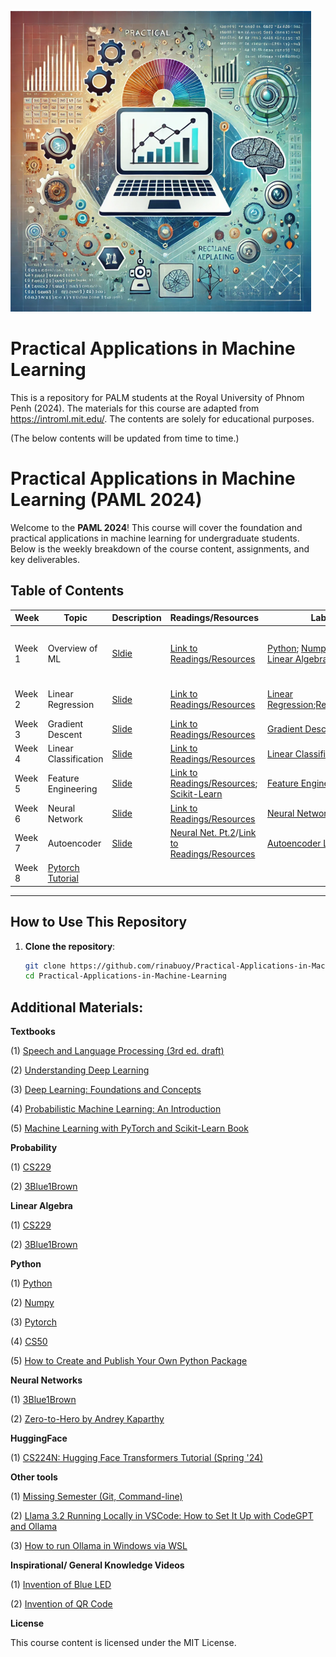 ![Course Image](https://raw.githubusercontent.com/rinabuoy/Practical-Applications-in-Machine-Learning/main/Course%20Image.png)


# Practical Applications in Machine Learning
This is a repository for PALM students at the Royal University of Phnom Penh (2024). The materials for this course are adapted from https://introml.mit.edu/. The contents are solely for educational purposes. 

(The below contents will be updated from time to time.)


# Practical Applications in Machine Learning (PAML 2024)

Welcome to the **PAML 2024**! This course will cover the foundation and practical applications in machine learning for undergraduate students. Below is the weekly breakdown of the course content, assignments, and key deliverables.

## Table of Contents

| **Week** | **Topic** | **Description** | **Readings/Resources** | **Labs** | **Assignments** |
|----------|------------|-----------------|-----------------------|-----------------|-----------------|
| Week 1   | Overview of ML | [Sldie](https://github.com/rinabuoy/Practical-Applications-in-Machine-Learning/blob/main/Week%201/Intro_General.pdf) | [Link to Readings/Resources](https://github.com/rinabuoy/Practical-Applications-in-Machine-Learning/blob/main/Reading%20Materials/Introduction.pdf)| [Python](https://faculty.washington.edu/otoomet/machinelearning-py/python.html); [Numpy & Pandas](https://faculty.washington.edu/otoomet/machinelearning-py/numpy-and-pandas.html); [Linear Algebra](https://faculty.washington.edu/otoomet/machinelearning-py/la.html) | [Week 1: Homework](https://github.com/rinabuoy/Practical-Applications-in-Machine-Learning/blob/main/Homeworks/Week%201.ipynb) (Deadline: 30th Sept. 2024)|
| Week 2   | Linear Regression  | [Slide](https://github.com/rinabuoy/Practical-Applications-in-Machine-Learning/blob/main/Week%202/Lecture%202%20-%20Linear%20Regression%2C%20Regularization%20and%20Cross-Validation.pdf) | [Link to Readings/Resources](https://github.com/rinabuoy/Practical-Applications-in-Machine-Learning/blob/main/Reading%20Materials/Linear%20Regression.pdf)| [Linear Regression](https://github.com/rinabuoy/Practical-Applications-in-Machine-Learning/blob/main/Notebooks/Linear%20Regression.ipynb);[Regularization](https://github.com/rinabuoy/Practical-Applications-in-Machine-Learning/blob/main/Notebooks/Regularization%20and%20Cross-Validation.ipynb) | Assignment 1 (Kaggle Competition)|
| Week 3   | Gradient Descent  | [Slide](https://github.com/rinabuoy/Practical-Applications-in-Machine-Learning/blob/main/Week%203/Lecture%203%20-%20Gradient%20Descent.pdf) |[Link to Readings/Resources](https://github.com/rinabuoy/Practical-Applications-in-Machine-Learning/blob/main/Reading%20Materials/Gradient_Descent.pdf)| [Gradient Descent Lab](https://github.com/rinabuoy/Practical-Applications-in-Machine-Learning/blob/main/Notebooks/Lab%203%20-%20Gradient%20Descent.ipynb) | [Homework 2](https://github.com/rinabuoy/Practical-Applications-in-Machine-Learning/blob/main/Homeworks/Week%203%20-%20Homework%202%20-%20Public%20.pdf)|
| Week 4   | Linear Classification | [Slide](https://github.com/rinabuoy/Practical-Applications-in-Machine-Learning/blob/main/Week%204/Lecture%204%20-%20Linear%20Classification.pdf) |[Link to Readings/Resources](https://github.com/rinabuoy/Practical-Applications-in-Machine-Learning/blob/main/Reading%20Materials/Linear%20Classification.pdf)| [Linear Classification Lab](https://github.com/rinabuoy/Practical-Applications-in-Machine-Learning/blob/main/Notebooks/Logistic%20Regression.ipynb) | [Homework 3](https://github.com/rinabuoy/Practical-Applications-in-Machine-Learning/blob/main/Homeworks/Logistic%20Regression_Homework_Public.ipynb)|
| Week 5   | Feature Engineering | [Slide](https://github.com/rinabuoy/Practical-Applications-in-Machine-Learning/blob/main/Week%205/Lecture%205%20-%20Feature%20Engineering.pdf) | [Link to Readings/Resources](https://github.com/rinabuoy/Practical-Applications-in-Machine-Learning/blob/main/Reading%20Materials/Feature%20Representation.pdf); [Scikit-Learn](https://github.com/rinabuoy/Practical-Applications-in-Machine-Learning/blob/main/Week%205/Addtional%20Material%20-%20Scikit-Learn.pdf) | [Feature Engineering Lab](https://github.com/rinabuoy/Practical-Applications-in-Machine-Learning/blob/main/Notebooks/Feature%20Engineering.ipynb) | [Homework 4](https://github.com/rinabuoy/Practical-Applications-in-Machine-Learning/blob/main/Homeworks/Scikit-Learn%20-%20Logistic%20Regression%20Homework_Public.ipynb); [Homework 5](https://github.com/rinabuoy/Practical-Applications-in-Machine-Learning/blob/main/Homeworks/Scikit-Learn%20-%20Linear%20Regression%20Homework_Public.ipynb)|
| Week 6   | Neural Network | [Slide](https://github.com/rinabuoy/Practical-Applications-in-Machine-Learning/blob/main/Week%206/Lecture%206%20-Neural%20Network.pdf) | [Link to Readings/Resources](https://github.com/rinabuoy/Practical-Applications-in-Machine-Learning/blob/main/Reading%20Materials/Neural_Networks.pdf)| [Neural Network Lab](https://github.com/rinabuoy/Practical-Applications-in-Machine-Learning/blob/main/Notebooks/Neural%20Network%20from%20Scratch.ipynb) | TBA|
| Week 7   | Autoencoder | [Slide](https://github.com/rinabuoy/Practical-Applications-in-Machine-Learning/blob/main/Week%207/Lecture%207%20-%20Neural%20Network%20-%20AutoEncoder.pdf) | [Neural Net. Pt.2](https://github.com/rinabuoy/Practical-Applications-in-Machine-Learning/blob/main/Reading%20Materials/Neural_Networks_Part%202.pdf)/[Link to Readings/Resources](https://github.com/rinabuoy/Practical-Applications-in-Machine-Learning/blob/main/Reading%20Materials/Autoencoders.pdf) | [Autoencoder Lab](https://github.com/rinabuoy/Practical-Applications-in-Machine-Learning/blob/main/Notebooks/Autoencoder.ipynb)| TBA|
| Week 8  | [Pytorch Tutorial](https://github.com/rinabuoy/Practical-Applications-in-Machine-Learning/blob/main/Notebooks/PyTorch_Tutorial.ipynb) |
---

## How to Use This Repository

1. **Clone the repository**:
   ```bash
   git clone https://github.com/rinabuoy/Practical-Applications-in-Machine-Learning.git
   cd Practical-Applications-in-Machine-Learning


## Additional Materials:

**Textbooks** 

(1) [Speech and Language Processing (3rd ed. draft)](https://web.stanford.edu/~jurafsky/slp3/)

(2) [Understanding Deep Learning](https://udlbook.github.io/udlbook/)

(3) [Deep Learning: Foundations and Concepts](https://link.springer.com/book/10.1007/978-3-031-45468-4)

(4) [Probabilistic Machine Learning: An Introduction](https://probml.github.io/pml-book/book1.html)

(5) [Machine Learning with PyTorch and Scikit-Learn Book](https://github.com/rasbt/machine-learning-book)

**Probability**

(1) [CS229](https://cs229.stanford.edu/lectures-spring2022/cs229-probability_review.pdf)

(2) [3Blue1Brown](https://www.youtube.com/watch?v=8idr1WZ1A7Q&list=PLZHQObOWTQDOjmo3Y6ADm0ScWAlEXf-fp)

**Linear Algebra** 

(1) [CS229](https://cs229.stanford.edu/notes2024summer/cs229-linear_algebra.pdf)

(2) [3Blue1Brown](https://www.youtube.com/watch?v=fNk_zzaMoSs&list=PLZHQObOWTQDPD3MizzM2xVFitgF8hE_ab)

**Python** 

(1) [Python](https://colab.research.google.com/github/cs231n/cs231n.github.io/blob/master/python-colab.ipynb)

(2) [Numpy](https://cs231n.github.io/python-numpy-tutorial/)

(3) [Pytorch](https://colab.research.google.com/drive/1FERNv6t8xpX9Nly_JdnePWEPllI7F3Fx?usp=sharing)

(4) [CS50](https://cs50.harvard.edu/python/2022/)

(5) [How to Create and Publish Your Own Python Package](https://medium.com/@nydas/how-to-create-and-publish-your-own-python-package-8e4f3fd70506)

**Neural Networks**

(1) [3Blue1Brown](https://www.youtube.com/watch?v=aircAruvnKk&list=PLZHQObOWTQDNU6R1_67000Dx_ZCJB-3pi)

(2) [Zero-to-Hero by Andrey Kaparthy](https://www.youtube.com/playlist?list=PLAqhIrjkxbuWI23v9cThsA9GvCAUhRvKZ)

**HuggingFace**

(1) [CS224N: Hugging Face Transformers Tutorial (Spring '24) ](https://colab.research.google.com/drive/13r94i6Fh4oYf-eJRSi7S_y_cen5NYkBm#scrollTo=9EhWoZef-X8u)



**Other tools**

(1) [Missing Semester (Git, Command-line)](https://missing.csail.mit.edu/)

(2) [Llama 3.2 Running Locally in VSCode: How to Set It Up with CodeGPT and Ollama](https://medium.com/@dan.avila7/llama-3-2-running-locally-in-vscode-how-to-set-it-up-with-codegpt-and-olla-8d33fd29c195)

(3) [How to run Ollama in Windows via WSL](https://medium.com/@Tanzim/how-to-run-ollama-in-windows-via-wsl-8ace765cee12)


**Inspirational/ General Knowledge Videos** 

(1) [Invention of Blue LED](https://www.youtube.com/watch?v=AF8d72mA41M)

(2) [Invention of QR Code](https://www.youtube.com/watch?v=w5ebcowAJD8)

**License**

This course content is licensed under the MIT License.




